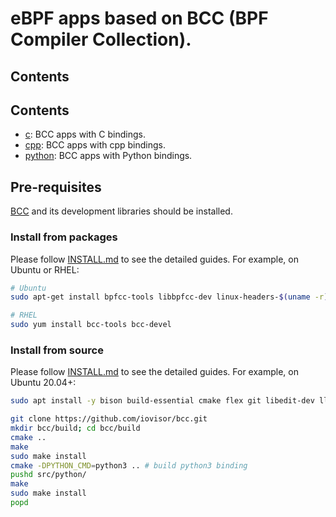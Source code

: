 # eBPF apps based on BCC (BPF Compiler Collection).

## Contents

## Contents

* [c](c): BCC apps with C bindings.
* [cpp](cpp): BCC apps with cpp bindings.
* [python](python): BCC apps with Python bindings.

## Pre-requisites

[BCC](https://github.com/iovisor/bcc) and its development libraries should be installed.

### Install from packages

Please follow [INSTALL.md](https://github.com/iovisor/bcc/blob/master/INSTALL.md) to see the detailed guides. For example, on Ubuntu or RHEL:

```sh
# Ubuntu
sudo apt-get install bpfcc-tools libbpfcc-dev linux-headers-$(uname -r)

# RHEL
sudo yum install bcc-tools bcc-devel
```

### Install from source

Please follow [INSTALL.md](https://github.com/iovisor/bcc/blob/master/INSTALL.md#source) to see the detailed guides. For example, on Ubuntu 20.04+:

```sh
sudo apt install -y bison build-essential cmake flex git libedit-dev llvm-dev libclang-dev python zlib1g-dev libelf-dev libfl-dev python3-distutils

git clone https://github.com/iovisor/bcc.git
mkdir bcc/build; cd bcc/build
cmake ..
make
sudo make install
cmake -DPYTHON_CMD=python3 .. # build python3 binding
pushd src/python/
make
sudo make install
popd
```
